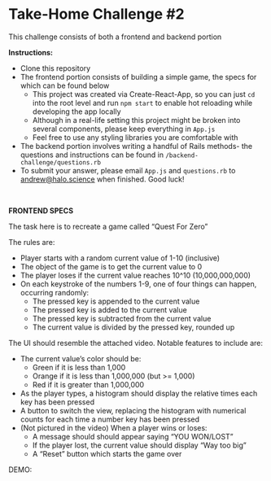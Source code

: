 # Take-Home Challenge #2

This challenge consists of both a frontend and backend portion

**Instructions:**
- Clone this repository
- The frontend portion consists of building a simple game, the specs for which can be found below
  - This project was created via Create-React-App, so you can just `cd` into the root level and run `npm start` to enable hot reloading while developing the app locally
  - Although in a real-life setting this project might be broken into several components, please keep everything in `App.js`
  - Feel free to use any styling libraries you are comfortable with
- The backend portion involves writing a handful of Rails methods- the questions and instructions can be found in `/backend-challenge/questions.rb`
- To submit your answer, please email `App.js` and `questions.rb` to andrew@halo.science when finished. Good luck!

<br />

**FRONTEND SPECS**

The task here is to recreate a game called “Quest For Zero”

The rules are:
- Player starts with a random current value of 1-10 (inclusive)
- The object of the game is to get the current value to 0
- The player loses if the current value reaches 10^10 (10,000,000,000)
- On each keystroke of the numbers 1-9, one of four things can happen, occurring randomly:
  - The pressed key is appended to the current value
  - The pressed key is added to the current value
  - The pressed key is subtracted from the current value
  - The current value is divided by the pressed key, rounded up

The UI should resemble the attached video.  Notable features to include are:
- The current value’s color should be:
  - Green if it is less than 1,000
  - Orange if it is less than 1,000,000 (but >= 1,000)
  - Red if it is greater than 1,000,000
- As the player types, a histogram should display the relative times each key has been pressed
- A button to switch the view, replacing the histogram with numerical counts for each time a number key has been pressed
- (Not pictured in the video) When a player wins or loses:
  - A message should should appear saying “YOU WON/LOST”
  - If the player lost, the current value should display “Way too big”
  - A “Reset” button which starts the game over

DEMO:
